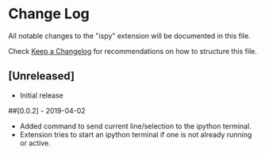 # Change Log

All notable changes to the "ispy" extension will be documented in this file.

Check [Keep a Changelog](http://keepachangelog.com/) for recommendations on how to structure this file.

## [Unreleased]

- Initial release

##[0.0.2] - 2019-04-02

- Added command to send current line/selection to the ipython terminal.
- Extension tries to start an ipython terminal if one is not already running or active.